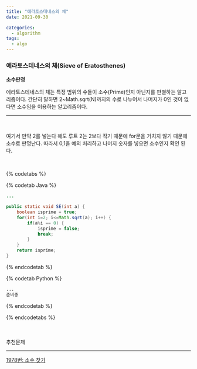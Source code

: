 ```yaml
---
title: "에라토스테네스의 체"
date: 2021-09-30

categories:
  - algorithm
tags:
  - algo
---
```


### 에라토스테네스의 체(Sieve of Eratosthenes)

**소수판정**

에라토스테네스의 체는 특정 범위의 수들이 소수(Prime)인지 아닌지를 판별하는 알고리즘이다. 간단히 말하면 2~Math.sqrt(N)까지의 수로 나누어서 나머지가 0인 것이 없다면 소수임을 이용하는 알고리즘이다.

---

<br>

여기서 만약 2를 넣는다 해도 루트 2는 2보다 작기 때문에 for문을 거치지 않기 때문에 소수로 판명난다. 따라서 0,1을 예외 처리하고 나머지 숫자를 넣으면 소수인지 확인 된다.

<br>

{% codetabs %}

{% codetab Java %}
```java
...

public static void SE(int a) {
	boolean isprime = true;
	for(int i=2; i<=Math.sqrt(a); i++) {
		if(a%i == 0) {
			isprime = false;
			break;
		}
	}
	return isprime;
}
```
{% endcodetab %}

{% codetab Python %}
```python
...
준비중
```
{% endcodetab %}

{% endcodetabs %}

<br><br>
추천문제

---

[1978번: 소수 찾기](https://www.acmicpc.net/problem/1978)

<br><br>